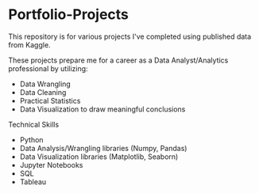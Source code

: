 # Portfolio-Projects

This repository is for various projects I've completed using published data from Kaggle.

These projects prepare me for a career as a Data Analyst/Analytics professional by utilizing:

- Data Wrangling
- Data Cleaning
- Practical Statistics
- Data Visualization to draw meaningful conclusions

Technical Skills
- Python
- Data Analysis/Wrangling libraries (Numpy, Pandas)
- Data Visualization libraries (Matplotlib, Seaborn)
- Jupyter Notebooks
- SQL
- Tableau
